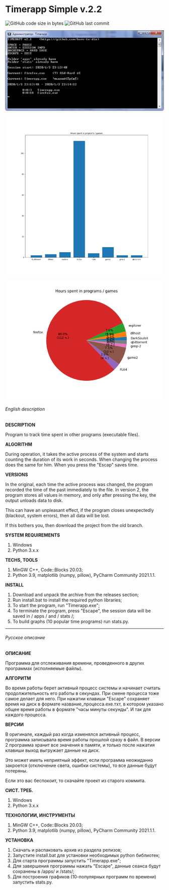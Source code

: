 # Timerapp Simple v.2.2

![GitHub code size in bytes](https://img.shields.io/github/languages/code-size/born-to-die/timerapp) ![GitHub last commit](https://img.shields.io/github/last-commit/born-to-die/timerapp)

![timerapp screen](https://raw.githubusercontent.com/born-to-die/timerapp/master/screens/screen_1.png)

![timerapp screen](https://raw.githubusercontent.com/born-to-die/timerapp/master/screens/bar.png)

![timerapp screen](https://raw.githubusercontent.com/born-to-die/timerapp/master/screens/pie.png)

###### English description

**DESCRIPTION**

Program to track time spent in other programs (executable files).

**ALGORITHM**

During operation, it takes the active process of the system and 
starts counting the duration of its work in seconds. When changing 
the process does the same for him. When you press the "Escap" saves time.

**VERSIONS**

In the original, each time the active process was changed, the program 
recorded the time of the past immediately to the file. In version 2, the 
program stores all values in memory, and only after pressing the key, 
the output unloads data to disk.


This can have an unpleasant effect, if the program closes unexpectedly 
(blackout, system errors), then all data will be lost. 

If this bothers you, 
then download the project from the old branch.

**SYSTEM REQUIREMENTS**

1. Windows
2. Python 3.x.x

**TECHS, TOOLS**

1. MinGW C++, Code::Blocks 20.03;
2. Python 3.9, matplotlib (numpy, pillow), PyCharm Community 2021.1.1.

**INSTALL**

1. Download and unpack the archive from the releases section;
2. Run install.bat to install the required python libraries;
3. To start the program, run "Timerapp.exe";
4. To terminate the program, press "Escape", the session data will be saved in / apps / and / stats /;
5. To build graphs (10 popular time programs) run stats.py. 

---

###### Русское описание

**ОПИСАНИЕ**

Программа для отслеживания времени, проведенного в других программах 
(исполняемые файлы).

**АЛГОРИТМ**

Во время работы берет активный процесс системы и начинает считать 
продолжительность его работы в секундах. При смене процесса тоже 
самое делает для него. При нажатии клавиши "Escape" сохраняет время 
на диск в формате название_процесса.ехе.тхт, в котором указано 
общее время работы в формате "часы минуты секунды". И так для каждого процесса. 

**ВЕРСИИ**

В оригинале, каждый раз когда изменялся активный процесс, программа записывала время 
работы прошлой сразу в файл. В версии 2 программа хранит все значения в памяти, и только 
после нажатия клавиши выход выгружает данные на диск.

Это может иметь неприятный эффект, если программа неожиданно 
закроется (отключение света, ошибки системы), то все данные будут потеряны. 

Если это вас беспокоит, то скачайте проект из старого коммита.

**СИСТ. ТРЕБ.**

1. Windows
2. Python 3.x.x

**ТЕХНОЛОГИИ, ИНСТРУМЕНТЫ**

1. MinGW C++, Code::Blocks 20.03;
2. Python 3.9, matplotlib (numpy, pillow), PyCharm Community 2021.1.1.

**УСТАНОВКА**

1. Скачать и распаковать архив из раздела релизов;
2. Запустите install.bat для установки необходимых python библиотек;
3. Для старта программы запустить "Timerapp.exe";
4. Для завершения программы нажать "Escape", данные сеанса будут сохранены в /apps/ и /stats/;
5. Для построения графиков (10-популярных программ по времени) запустить stats.py.


